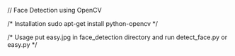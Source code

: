 // Face Detection using OpenCV

/* Installation
sudo apt-get install python-opencv
*/

/* Usage
put easy.jpg in face_detection directory and run detect_face.py or easy.py
*/
